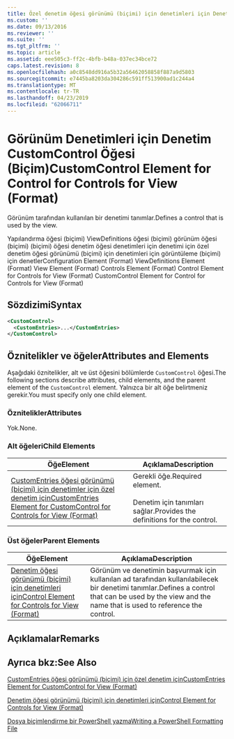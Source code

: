 ```yaml
---
title: Özel denetim öğesi görünümü (biçimi) için denetimleri için Denetim | Microsoft Docs
ms.custom: ''
ms.date: 09/13/2016
ms.reviewer: ''
ms.suite: ''
ms.tgt_pltfrm: ''
ms.topic: article
ms.assetid: eee505c3-ff2c-4bfb-b48a-037ec34bce72
caps.latest.revision: 8
ms.openlocfilehash: a0c8548dd916a5b32a56462058858f887a9d5803
ms.sourcegitcommit: e7445ba8203da304286c591ff513900ad1c244a4
ms.translationtype: MT
ms.contentlocale: tr-TR
ms.lasthandoff: 04/23/2019
ms.locfileid: "62066711"
---
```

# <a name="customcontrol-element-for-control-for-controls-for-view-format"></a><span data-ttu-id="aa690-102">Görünüm Denetimleri için Denetim CustomControl Öğesi (Biçim)</span><span class="sxs-lookup"><span data-stu-id="aa690-102">CustomControl Element for Control for Controls for View (Format)</span></span>

<span data-ttu-id="aa690-103">Görünüm tarafından kullanılan bir denetimi tanımlar.</span><span class="sxs-lookup"><span data-stu-id="aa690-103">Defines a control that is used by the view.</span></span>

<span data-ttu-id="aa690-104">Yapılandırma öğesi (biçimi) ViewDefinitions öğesi (biçimi) görünüm öğesi (biçimi) (biçimi) öğesi denetim öğesi denetimleri için denetimi için özel denetim öğesi görünümü (biçimi) için denetimleri için görüntüleme (biçimi) için denetler</span><span class="sxs-lookup"><span data-stu-id="aa690-104">Configuration Element (Format) ViewDefinitions Element (Format) View Element (Format) Controls Element (Format) Control Element for Controls for View (Format) CustomControl Element for Control for Controls for View (Format)</span></span>

## <a name="syntax"></a><span data-ttu-id="aa690-105">Sözdizimi</span><span class="sxs-lookup"><span data-stu-id="aa690-105">Syntax</span></span>

```xml
<CustomControl>
  <CustomEntries>...</CustomEntries>
</CustomControl>
```

## <a name="attributes-and-elements"></a><span data-ttu-id="aa690-106">Öznitelikler ve öğeler</span><span class="sxs-lookup"><span data-stu-id="aa690-106">Attributes and Elements</span></span>

<span data-ttu-id="aa690-107">Aşağıdaki öznitelikler, alt ve üst öğesini bölümlerde `CustomControl` öğesi.</span><span class="sxs-lookup"><span data-stu-id="aa690-107">The following sections describe attributes, child elements, and the parent element of the `CustomControl` element.</span></span> <span data-ttu-id="aa690-108">Yalnızca bir alt öğe belirtmeniz gerekir.</span><span class="sxs-lookup"><span data-stu-id="aa690-108">You must specify only one child element.</span></span>

### <a name="attributes"></a><span data-ttu-id="aa690-109">Öznitelikler</span><span class="sxs-lookup"><span data-stu-id="aa690-109">Attributes</span></span>

<span data-ttu-id="aa690-110">Yok.</span><span class="sxs-lookup"><span data-stu-id="aa690-110">None.</span></span>

### <a name="child-elements"></a><span data-ttu-id="aa690-111">Alt öğeleri</span><span class="sxs-lookup"><span data-stu-id="aa690-111">Child Elements</span></span>

|<span data-ttu-id="aa690-112">Öğe</span><span class="sxs-lookup"><span data-stu-id="aa690-112">Element</span></span>|<span data-ttu-id="aa690-113">Açıklama</span><span class="sxs-lookup"><span data-stu-id="aa690-113">Description</span></span>|
|-------------|-----------------|
|[<span data-ttu-id="aa690-114">CustomEntries öğesi görünümü (biçimi) için denetimler için özel denetim için</span><span class="sxs-lookup"><span data-stu-id="aa690-114">CustomEntries Element for CustomControl for Controls for View (Format)</span></span>](./customentries-element-for-customcontrol-for-controls-for-view-format.md)|<span data-ttu-id="aa690-115">Gerekli öğe.</span><span class="sxs-lookup"><span data-stu-id="aa690-115">Required element.</span></span><br /><br /> <span data-ttu-id="aa690-116">Denetim için tanımları sağlar.</span><span class="sxs-lookup"><span data-stu-id="aa690-116">Provides the definitions for the control.</span></span>|

### <a name="parent-elements"></a><span data-ttu-id="aa690-117">Üst öğeler</span><span class="sxs-lookup"><span data-stu-id="aa690-117">Parent Elements</span></span>

|<span data-ttu-id="aa690-118">Öğe</span><span class="sxs-lookup"><span data-stu-id="aa690-118">Element</span></span>|<span data-ttu-id="aa690-119">Açıklama</span><span class="sxs-lookup"><span data-stu-id="aa690-119">Description</span></span>|
|-------------|-----------------|
|[<span data-ttu-id="aa690-120">Denetim öğesi görünümü (biçimi) için denetimleri için</span><span class="sxs-lookup"><span data-stu-id="aa690-120">Control Element for Controls for View (Format)</span></span>](./control-element-for-controls-for-view-format.md)|<span data-ttu-id="aa690-121">Görünüm ve denetimin başvurmak için kullanılan ad tarafından kullanılabilecek bir denetimi tanımlar.</span><span class="sxs-lookup"><span data-stu-id="aa690-121">Defines a control that can be used by the view and the name that is used to reference the control.</span></span>|

## <a name="remarks"></a><span data-ttu-id="aa690-122">Açıklamalar</span><span class="sxs-lookup"><span data-stu-id="aa690-122">Remarks</span></span>

## <a name="see-also"></a><span data-ttu-id="aa690-123">Ayrıca bkz:</span><span class="sxs-lookup"><span data-stu-id="aa690-123">See Also</span></span>

[<span data-ttu-id="aa690-124">CustomEntries öğesi görünümü (biçimi) için özel denetim için</span><span class="sxs-lookup"><span data-stu-id="aa690-124">CustomEntries Element for CustomControl for View (Format)</span></span>](./customentries-element-for-customcontrol-for-controls-for-configuration-format.md)

[<span data-ttu-id="aa690-125">Denetim öğesi görünümü (biçimi) için denetimleri için</span><span class="sxs-lookup"><span data-stu-id="aa690-125">Control Element for Controls for View (Format)</span></span>](./control-element-for-controls-for-view-format.md)

[<span data-ttu-id="aa690-126">Dosya biçimlendirme bir PowerShell yazma</span><span class="sxs-lookup"><span data-stu-id="aa690-126">Writing a PowerShell Formatting File</span></span>](./writing-a-powershell-formatting-file.md)
